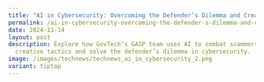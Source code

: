 ```yaml
---
title: "AI in Cybersecurity: Overcoming the Defender’s Dilemma and Creative Scams"
permalink: /ai-in-cybersecurity-overcoming-the-defender-s-dilemma-and-creative-scams/
date: 2024-11-14
layout: post
description: Explore how GovTech’s GASP team uses AI to combat scammers'
  creative tactics and solve the defender’s dilemma in cybersecurity.
image: /images/technews/technews_ai_in_cybersecurity_2.png
variant: tiptap
---
```

